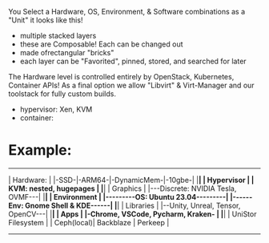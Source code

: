 
You Select a Hardware, OS, Environment, & Software combinations as a "Unit" it looks like this!
- multiple stacked layers
- these are Composable! Each can be changed out
- made ofrectangular "bricks"
- each layer can be "Favorited", pinned, stored, and searched for later

The Hardware level is controlled entirely by OpenStack, Kubernetes, Container APIs! As a final option we allow "Libvirt" & Virt-Manager and our toolstack for fully custom builds.
- hypervisor: Xen, KVM
- container: 

# Example:
____________________________________
|            Hardware:             |
|-SSD-|-ARM64-|-DynamicMem-|-10gbe-|
|__________________________________|
|           Hypervisor             |
|       KVM: nested, hugepages     |
|__________________________________|
|             Graphics             |
|---Discrete: NVIDIA Tesla, OVMF---|
|__________________________________|
|           Environment            |
|---------OS: Ubuntu 23.04---------|
|------Env: Gnome Shell & KDE------|
|__________________________________|
|            Libraries             |
|--Unity, Unreal, Tensor, OpenCV---|
|__________________________________|
|               Apps               |
|-Chrome, VSCode, Pycharm, Kraken- |
|__________________________________|
|        UniStor Filesystem        |
| Ceph(local)| Backblaze | Perkeep |
____________________________________
